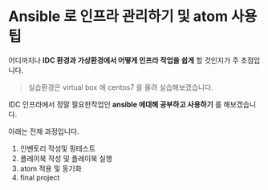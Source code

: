 # Ansible 로 인프라 관리하기 및 atom 사용팁

어디까지나 **IDC 환경과 가상환경에서 어떻게 인프라 작업을 쉽게** 할 것인지가 주 초점입니다.  
 
> 실습환경은 virtual box 에 centos7 을 올려 실습해보겠습니다.


IDC 인프라에서 정말 필요한작업인 **ansible 에대해 공부하고 사용하기** 를 해보겠습니다.
  
아래는 전체 과정입니다.


1. 인벤토리 작성및 핑테스트
2. 플레이북 작성 및 플레이북 실행
3. atom 적용 및 동기화
4. final project